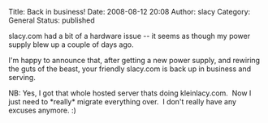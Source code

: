Title: Back in business!
Date: 2008-08-12 20:08
Author: slacy
Category: General
Status: published

slacy.com had a bit of a hardware issue -- it seems as though my power
supply blew up a couple of days ago.

I'm happy to announce that, after getting a new power supply, and
rewiring the guts of the beast, your friendly slacy.com is back up in
business and serving.

NB: Yes, I got that whole hosted server thats doing kleinlacy.com.  Now
I just need to \*really\* migrate everything over.  I don't really have
any excuses anymore. :)

